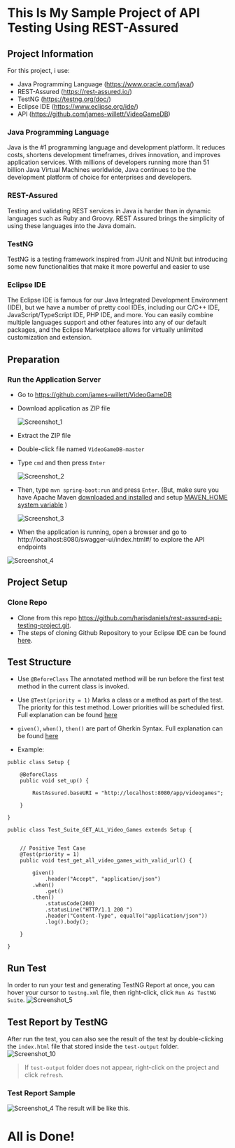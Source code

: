 # This Is My Sample Project of API Testing Using REST-Assured

## Project Information
For this project, i use: 
- Java Programming Language (https://www.oracle.com/java/)
- REST-Assured (https://rest-assured.io/)
- TestNG (https://testng.org/doc/)
- Eclipse IDE (https://www.eclipse.org/ide/)
- API (https://github.com/james-willett/VideoGameDB)

### Java Programming Language
Java is the #1 programming language and development platform. It reduces costs, shortens development timeframes, drives innovation, and improves application services. 
With millions of developers running more than 51 billion Java Virtual Machines worldwide, Java continues to be the development platform of choice for enterprises and developers.

### REST-Assured
Testing and validating REST services in Java is harder than in dynamic languages such as Ruby and Groovy. 
REST Assured brings the simplicity of using these languages into the Java domain.

### TestNG
TestNG is a testing framework inspired from JUnit and NUnit but introducing some new functionalities that make it more powerful and easier to use

### Eclipse IDE
The Eclipse IDE is famous for our Java Integrated Development Environment (IDE), but we have a number of pretty cool IDEs, including our C/C++ IDE, JavaScript/TypeScript IDE, PHP IDE, and more.
You can easily combine multiple languages support and other features into any of our default packages, and the Eclipse Marketplace allows for virtually unlimited customization and extension.

## Preparation

### Run the Application Server
- Go to https://github.com/james-willett/VideoGameDB
- Download application as ZIP file 
   
  ![Screenshot_1](https://user-images.githubusercontent.com/74105380/128622269-dcf68035-67d1-437a-8b56-e99add298449.jpg)


-  Extract the ZIP file
-  Double-click file named `VideoGameDB-master`
-  Type `cmd` and then press `Enter`

   ![Screenshot_2](https://user-images.githubusercontent.com/74105380/128622369-fb508025-647e-4273-9f1f-a945d530aac6.jpg)
   
- Then, type `mvn spring-boot:run` and press `Enter`. (But, make sure you have Apache Maven [downloaded and installed](https://maven.apache.org/download.cgi) and setup [MAVEN_HOME system variable](https://mkyong.com/maven/how-to-install-maven-in-windows/) )
  
  ![Screenshot_3](https://user-images.githubusercontent.com/74105380/128622607-3e84f970-292b-4604-896b-2d5f6a0bafae.jpg)

- When the application is running, open a browser and go to http://localhost:8080/swagger-ui/index.html#/ to explore the API endpoints

![Screenshot_4](https://user-images.githubusercontent.com/74105380/128622711-d6386251-9fec-430a-9157-201203cf716d.jpg)

## Project Setup
### Clone Repo
- Clone from this repo https://github.com/harisdaniels/rest-assured-api-testing-project.git.
- The steps of cloning Github Repository to your Eclipse IDE can be found [here](https://www.youtube.com/watch?v=z8BKGUxFdM4).

## Test Structure
- Use `@BeforeClass` The annotated method will be run before the first test method in the current class is invoked.
- Use `@Test(priority = 1)` Marks a class or a method as part of the test. The priority for this test method. Lower priorities will be scheduled first.
  Full explanation can be found [here](https://testng.org/doc/documentation-main.html#test-methods)
- `given()`, `when()`, `then()` are part of Gherkin Syntax. Full explanation can be found [here](https://www.javadoc.io/doc/io.rest-assured/rest-assured/latest/io/restassured/RestAssured.html)

- Example:

```
public class Setup {
	
	@BeforeClass
	public void set_up() {
		
		RestAssured.baseURI = "http://localhost:8080/app/videogames";
		
	}

}
```

```
public class Test_Suite_GET_ALL_Video_Games extends Setup {
	

	// Positive Test Case
	@Test(priority = 1)
	public void test_get_all_video_games_with_valid_url() {		
		
		given()
			.header("Accept", "application/json")
		.when()
			.get()
		.then()
			.statusCode(200)
			.statusLine("HTTP/1.1 200 ")
			.header("Content-Type", equalTo("application/json"))
			.log().body();
		
	}
	
}
```

## Run Test

In order to run your test and generating TestNG Report at once, you can hover your cursor to `testng.xml` file, then right-click, click `Run As TestNG Suite`.
![Screenshot_5](https://user-images.githubusercontent.com/74105380/128624014-7b5c78c8-869f-417a-a944-c35aee57a973.jpg)



## Test Report by TestNG
After run the test, you can also see the result of the test by double-clicking the `index.html` file that stored inside the `test-output` folder.
![Screenshot_10](https://user-images.githubusercontent.com/74105380/128624249-f9a2b853-2ecf-4f66-9720-096b6d54c1b5.jpg)
> If `test-output` folder does not appear, right-click on the project and click `refresh`.


### Test Report Sample
![Screenshot_4](https://user-images.githubusercontent.com/74105380/129662415-13b182b6-a54f-472c-9f95-b7e253cfc8cf.jpg)
The result will be like this.


# All is Done!
